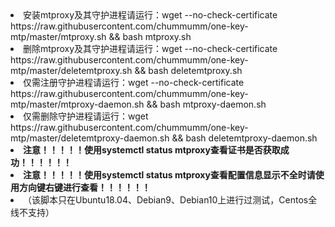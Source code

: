 <li>安装mtproxy及其守护进程请运行：wget --no-check-certificate https://raw.githubusercontent.com/chummumm/one-key-mtp/master/mtproxy.sh && bash mtproxy.sh  </li>
<li>删除mtproxy及其守护进程请运行：wget --no-check-certificate https://raw.githubusercontent.com/chummumm/one-key-mtp/master/deletemtproxy.sh && bash deletemtproxy.sh </li>
<li>仅需注册守护进程请运行：wget --no-check-certificate https://raw.githubusercontent.com/chummumm/one-key-mtp/master/mtproxy-daemon.sh && bash mtproxy-daemon.sh</li>
<li>仅需删除守护进程请运行：wget https://raw.githubusercontent.com/chummumm/one-key-mtp/master/deletemtproxy-daemon.sh && bash deletemtproxy-daemon.sh </li>
<li><strong>注意！！！！！使用systemctl status mtproxy查看证书是否获取成功！！！！！！</strong></li>
<li><strong>注意！！！！！使用systemctl status mtproxy查看配置信息显示不全时请使用方向键右键进行查看！！！！！！</strong></li>
<li>（该脚本只在Ubuntu18.04、Debian9、Debian10上进行过测试，Centos全线不支持）</li>
